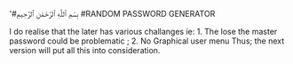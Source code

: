 '#بِسْمِ ٱللَّٰهِ ٱلرَّحْمَٰنِ ٱلرَّحِيمِ
#RANDOM PASSWORD GENERATOR

I do realise that the later has various challanges ie:
                                                  1. The lose the master password could be problematic ;
                                                  2. No Graphical user menu
Thus; the next version will put all this into consideration.
